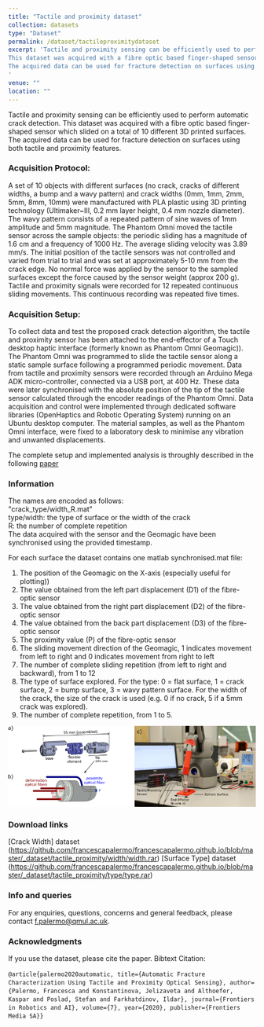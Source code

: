 ```yaml
---
title: "Tactile and proximity dataset"
collection: datasets
type: "Dataset"
permalink: /dataset/tactileproximitydataset
excerpt: 'Tactile and proximity sensing can be efficiently used to perform automatic crack detection. 
This dataset was acquired with a fibre optic based finger-shaped sensor which slided on a total of 10 different 3D printed surfaces for a total of 50 acquistions.
The acquired data can be used for fracture detection on surfaces using both tactile and proximity features.
'
venue: ""
location: ""
---
```


Tactile and proximity sensing can be efficiently used to perform automatic crack detection. 
This dataset was acquired with a fibre optic based finger-shaped sensor which slided on a total of 10 different 3D printed surfaces.
The acquired data can be used for fracture detection on surfaces using both tactile and proximity features.


### Acquisition Protocol:
A set of 10 objects with different surfaces (no crack, cracks of different widths, a bump and a wavy pattern) and crack widths (0mm, 1mm, 2mm, 5mm, 8mm, 10mm)  were manufactured with 
PLA plastic using 3D printing technology (Ultimaker~III, 0.2 mm layer height, 0.4 mm nozzle diameter). 
The wavy pattern consists of a repeated pattern of sine waves of 1mm amplitude and 5mm magnitude.
The Phantom Omni moved the tactile sensor across the sample objects: the periodic sliding has a  magnitude of 1.6 cm and a frequency of 1000 Hz. 
The average sliding velocity was 3.89 mm/s. 
The initial position of the tactile sensors was not controlled and varied from trial to trial and was set at approximately 5-10 mm from the crack edge.
No normal force was applied by the sensor to the sampled surfaces except the force caused by the sensor weight (approx 200 g).
Tactile and proximity signals were recorded for 12 repeated continuous sliding movements. 
This continuous recording was repeated five times.


### Acquisition Setup: 
To collect data and test the proposed crack detection algorithm, 
the tactile and proximity sensor has been attached to the end-effector of a Touch desktop haptic interface (formerly known as Phantom Omni Geomagic)). 
The Phantom Omni was programmed to slide the tactile sensor along a static sample surface following a programmed periodic movement. 
Data from tactile and proximity sensors were recorded through an Arduino Mega ADK micro-controller, connected via a USB port, at 400 Hz. 
These data were later synchronised with the absolute position of the tip of the tactile sensor calculated through the encoder readings of the Phantom Omni.
Data acquisition and control were implemented through dedicated software libraries (OpenHaptics and Robotic Operating System) running on an Ubuntu desktop computer.
The material samples, as well as the Phantom Omni interface, were fixed to a laboratory desk to minimise any vibration and unwanted displacements.


The complete setup and implemented analysis is throughly described in the following [paper](https://www.frontiersin.org/articles/10.3389/frobt.2020.513004/full)


### Information
The names are encoded as follows:<br/>
"crack_type/width_R.mat"<br/>
type/width: the type of surface or the width of the crack<br/>
R: the number of complete repetition <br/>
The data acquired with the sensor and the Geomagic have been synchronised using the provided timestamp.

For each surface the dataset contains one matlab synchronised.mat file:
1. The position of the Geomagic on the X-axis (especially useful for plotting))
2. The value obtained from the left part displacement (D1) of the fibre-optic sensor
3. The value obtained from the right part displacement (D2) of the fibre-optic sensor
4. The value obtained from the back part displacement (D3) of the fibre-optic sensor
5. The proximity value (P) of the fibre-optic sensor
6. The sliding movement direction of the Geomagic, 1 indicates movement from left to right and 0 indicates movement from right to left
7. The number of complete sliding repetition (from left to right and backward), from 1 to 12
8. The type of surface explored. For the type: 0 = flat surface, 1 = crack surface, 2 = bump surface, 3 = wavy pattern surface. 
For the width of the crack, the size of the crack is used (e.g. 0 if no crack, 5 if a 5mm crack was explored).
9. The number of complete repetition, from 1 to 5.

![setup Image](https://github.com/francescapalermo/francescapalermo.github.io/blob/master/_dataset/combined_sensor_setup.png?raw=true)

### Download links
[Crack Width] dataset (https://github.com/francescapalermo/francescapalermo.github.io/blob/master/_dataset/tactile_proximity/width/width.rar)
[Surface Type] dataset (https://github.com/francescapalermo/francescapalermo.github.io/blob/master/_dataset/tactile_proximity/type/type.rar)


### Info and queries
For any enquiries, questions, concerns and general feedback, please contact f.palermo@qmul.ac.uk.


### Acknowledgments
If you use the dataset, please cite the paper.
Bibtext Citation: 

`@article{palermo2020automatic, title={Automatic Fracture Characterization Using Tactile and Proximity Optical Sensing}, author={Palermo, Francesca and Konstantinova, Jelizaveta and Althoefer, Kaspar and Poslad, Stefan and Farkhatdinov, Ildar}, journal={Frontiers in Robotics and AI}, volume={7}, year={2020}, publisher={Frontiers Media SA}}`

